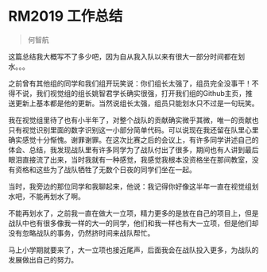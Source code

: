 # RM2019 工作总结
> 何智航

这篇总结我大概写不了多少吧，因为自从我入队以来有很大一部分时间都在划水。。。

之前曾有其他组的同学和我们组开玩笑说：你们组长太强了，组员完全没事干！不得不说，我们视觉组的组长姚智君学长确实很强，打开我们组的Github主页，推送更新上基本都是他的更新。当然说组长太强，组员只能划水只不过是一句玩笑。

我在视觉组里待了也有小半年了，对整个战队的贡献确实微乎其微，唯一的贡献也只有视觉识别里面的数字识别这一小部分简单代码。可以说现在我还留在队里心里确实感觉十分惭愧。谢罪谢罪。在这次比赛之后的会议上，有许多同学讲述自己的体会、总结，我发现战队里有许多同学为了战队付出了很多，期间也有人讲到最后眼泪直接流了出来，当时我就有一种感觉，我感觉我根本没资格坐在那间教室，没有资格和这些为了战队牺牲了无数个日夜的同学们坐在一起。

当时，我旁边的那位同学和我聊起来，他说：我记得你好像这半年一直在视觉组划水吧，不能再划水了啊。

不能再划水了，之前我一直在做大一立项，精力更多的是放在自己的项目上，但是战队中也有很多像我一样的大一的同学，他们和我一样也有大一立项，但是他们却没有忽略战队的事务，仍然挤时间来战队帮忙。

马上小学期就要来了，大一立项也接近尾声，后面我会在战队投入更多，为战队的发展做出自己的努力。
